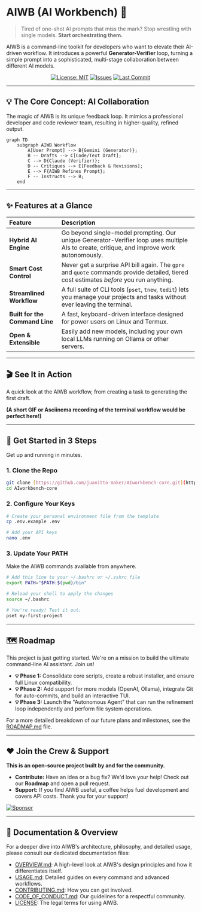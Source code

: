 # AIWB (AI Workbench) 🤖

> Tired of one-shot AI prompts that miss the mark? Stop wrestling with single models. **Start orchestrating them.**

AIWB is a command-line toolkit for developers who want to elevate their AI-driven workflow. It introduces a powerful **Generator-Verifier** loop, turning a simple prompt into a sophisticated, multi-stage collaboration between different AI models.

<div align="center">

[![License: MIT](https://img.shields.io/badge/License-MIT-yellow.svg?style=for-the-badge)](https://opensource.org/licenses/MIT)
[![Issues](https://img.shields.io/github/issues/juanitto-maker/AIworkbench-core?style=for-the-badge&color=brightgreen)](https://github.com/juanitto-maker/AIworkbench-core/issues)
[![Last Commit](https://img.shields.io/github/last-commit/juanitto-maker/AIworkbench-core?style=for-the-badge)](https://github.com/juanitto-maker/AIworkbench-core/commits/main)

</div>

---

## 💡 The Core Concept: AI Collaboration

The magic of AIWB is its unique feedback loop. It mimics a professional developer and code reviewer team, resulting in higher-quality, refined output.

```mermaid
graph TD
    subgraph AIWB Workflow
        A[User Prompt] --> B{Gemini (Generator)};
        B -- Drafts --> C[Code/Text Draft];
        C --> D{Claude (Verifier)};
        D -- Critiques --> E[Feedback & Revisions];
        E --> F{AIWB Refines Prompt};
        F -- Instructs --> B;
    end
```

---

## ✨ Features at a Glance

| Feature | Description |
| :--- | :--- |
| **Hybrid AI Engine** | Go beyond single-model prompting. Our unique Generator-Verifier loop uses multiple AIs to create, critique, and improve work autonomously. |
| **Smart Cost Control** | Never get a surprise API bill again. The `gpre` and `quote` commands provide detailed, tiered cost estimates *before* you run anything. |
| **Streamlined Workflow** | A full suite of CLI tools (`pset`, `tnew`, `tedit`) lets you manage your projects and tasks without ever leaving the terminal. |
| **Built for the Command Line** | A fast, keyboard-driven interface designed for power users on Linux and Termux. |
| **Open & Extensible** | Easily add new models, including your own local LLMs running on Ollama or other servers. |

---

## 🎬 See It in Action

A quick look at the AIWB workflow, from creating a task to generating the first draft.

**(A short GIF or Asciinema recording of the terminal workflow would be perfect here\!)**

---

## 🚀 Get Started in 3 Steps

Get up and running in minutes.

### 1\. Clone the Repo

```bash
git clone [https://github.com/juanitto-maker/AIworkbench-core.git](https://github.com/juanitto-maker/AIworkbench-core.git)
cd AIworkbench-core
```

### 2\. Configure Your Keys

```bash
# Create your personal environment file from the template
cp .env.example .env

# Add your API keys
nano .env
```

### 3\. Update Your PATH

Make the AIWB commands available from anywhere.

```bash
# Add this line to your ~/.bashrc or ~/.zshrc file
export PATH="$PATH:$(pwd)/bin"

# Reload your shell to apply the changes
source ~/.bashrc

# You're ready! Test it out:
pset my-first-project
```

---

## 🗺️ Roadmap

This project is just getting started. We're on a mission to build the ultimate command-line AI assistant. Join us!

* **💡 Phase 1:** Consolidate core scripts, create a robust installer, and ensure full Linux compatibility.
* **💡 Phase 2:** Add support for more models (OpenAI, Ollama), integrate Git for auto-commits, and build an interactive TUI.
* **💡 Phase 3:** Launch the "Autonomous Agent" that can run the refinement loop independently and perform file system operations.

For a more detailed breakdown of our future plans and milestones, see the [ROADMAP.md](ROADMAP.md) file.

---

## ❤️ Join the Crew & Support

**This is an open-source project built by and for the community.**

* **Contribute:** Have an idea or a bug fix? We'd love your help! Check out our **Roadmap** and open a pull request.
* **Support:** If you find AIWB useful, a coffee helps fuel development and covers API costs. Thank you for your support!

<a href="https://github.com/sponsors/juanitto-maker">
<img src="https://img.shields.io/static/v1?label=Sponsor&message=%E2%9D%A4&logo=GitHub&color=%23fe8e86" alt="Sponsor">
</a>

---

## 📄 Documentation & Overview

For a deeper dive into AIWB's architecture, philosophy, and detailed usage, please consult our dedicated documentation files:

* [OVERVIEW.md](OVERVIEW.md): A high-level look at AIWB's design principles and how it differentiates itself.
* [USAGE.md](USAGE.md): Detailed guides on every command and advanced workflows.
* [CONTRIBUTING.md](CONTRIBUTING.md): How you can get involved.
* [CODE_OF_CONDUCT.md](CODE_OF_CONDUCT.md): Our guidelines for a respectful community.
* [LICENSE](LICENSE): The legal terms for using AIWB.

